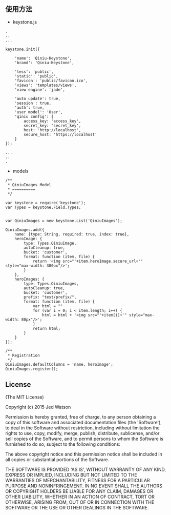 
## 使用方法

* keystone.js

```
.
..
...

keystone.init({

	'name': 'Qiniu-Keystone',
	'brand': 'Qiniu-Keystone',

	'less': 'public',
	'static': 'public',
	'favicon': 'public/favicon.ico',
	'views': 'templates/views',
	'view engine': 'jade',

	'auto update': true,
	'session': true,
	'auth': true,
	'user model': 'User',
	'qiniu config': {
		access_key: 'access_key',
		secret_key: 'secret_key',
		host: 'http://localhost',
		secure_host: 'https://localhost'
	}
});

...
..
.

```
* models
```
/**
 * QiniuImages Model
 * ==========
 */

var keystone = require('keystone');
var Types = keystone.Field.Types;


var QiniuImages = new keystone.List('QiniuImages');

QiniuImages.add({
	name: {type: String, required: true, index: true},
	heroImage: {
		type: Types.QiniuImage,
		autoCleanup: true,
		bucket: 'customer',
		format: function (item, file) {
			return '<img src="'+item.heroImage.secure_url+'" style="max-width: 300px"/>';
		}
	},
	heroImages: {
		type: Types.QiniuImages,
		autoCleanup: true,
		bucket: 'customer',
		prefix: "test/prefix/",
		format: function (item, file) {
			var html = ""
			for (var i = 0; i < item.length; i++) {
				html = html + '<img src="'+item[i]+'" style="max-width: 80px"/>';
			}
			return html;
		}
	}
});

/**
 * Registration
 */
QiniuImages.defaultColumns = 'name, heroImage';
QiniuImages.register();

```


## License

(The MIT License)

Copyright (c) 2015 Jed Watson

Permission is hereby granted, free of charge, to any person obtaining
a copy of this software and associated documentation files (the
'Software'), to deal in the Software without restriction, including
without limitation the rights to use, copy, modify, merge, publish,
distribute, sublicense, and/or sell copies of the Software, and to
permit persons to whom the Software is furnished to do so, subject to
the following conditions:

The above copyright notice and this permission notice shall be
included in all copies or substantial portions of the Software.

THE SOFTWARE IS PROVIDED 'AS IS', WITHOUT WARRANTY OF ANY KIND,
EXPRESS OR IMPLIED, INCLUDING BUT NOT LIMITED TO THE WARRANTIES OF
MERCHANTABILITY, FITNESS FOR A PARTICULAR PURPOSE AND NONINFRINGEMENT.
IN NO EVENT SHALL THE AUTHORS OR COPYRIGHT HOLDERS BE LIABLE FOR ANY
CLAIM, DAMAGES OR OTHER LIABILITY, WHETHER IN AN ACTION OF CONTRACT,
TORT OR OTHERWISE, ARISING FROM, OUT OF OR IN CONNECTION WITH THE
SOFTWARE OR THE USE OR OTHER DEALINGS IN THE SOFTWARE.
